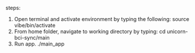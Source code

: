 steps: 
1. Open terminal and activate environment by typing the following: 
	source vibe/bin/activate
2. From home folder, navigate to working directory by typing: 
	cd unicorn-bci-sync/main
3. Run app. 
	./main_app

